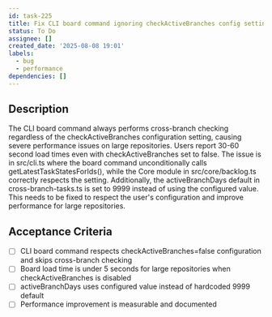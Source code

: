 ```yaml
---
id: task-225
title: Fix CLI board command ignoring checkActiveBranches config setting
status: To Do
assignee: []
created_date: '2025-08-08 19:01'
labels:
  - bug
  - performance
dependencies: []
---
```


## Description

The CLI board command always performs cross-branch checking regardless of the checkActiveBranches configuration setting, causing severe performance issues on large repositories. Users report 30-60 second load times even with checkActiveBranches set to false. The issue is in src/cli.ts where the board command unconditionally calls getLatestTaskStatesForIds(), while the Core module in src/core/backlog.ts correctly respects the setting. Additionally, the activeBranchDays default in cross-branch-tasks.ts is set to 9999 instead of using the configured value. This needs to be fixed to respect the user's configuration and improve performance for large repositories.

## Acceptance Criteria

- [ ] CLI board command respects checkActiveBranches=false configuration and skips cross-branch checking
- [ ] Board load time is under 5 seconds for large repositories when checkActiveBranches is disabled
- [ ] activeBranchDays uses configured value instead of hardcoded 9999 default
- [ ] Performance improvement is measurable and documented
